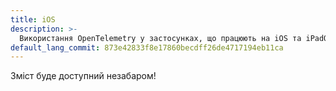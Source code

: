 ```yaml
---
title: iOS
description: >-
  Використання OpenTelemetry у застосунках, що працюють на iOS та iPadOS
default_lang_commit: 873e42833f8e17860becdff26de4717194eb11ca
---
```


Зміст буде доступний незабаром!
